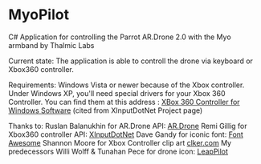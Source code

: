 MyoPilot
========

C# Application for controlling the Parrot AR.Drone 2.0 with the Myo armband by Thalmic Labs

Current state: The application is able to controll the drone via keyboard or Xbox360 controller.

Requirements: Windows Vista or newer because of the Xbox controller. Under Windows XP, you'll need special drivers for your Xbox 360 Controller. You can find them at this address : [XBox 360 Controller for Windows Software](http://www.microsoft.com/en-us/download/details.aspx?id=34001) (cited from XInputDotNet Project page)

Thanks to:
Ruslan Balanukhin for AR.Drone API: [AR.Drone](https://github.com/Ruslan-B/AR.Drone)
Remi Gillig for Xbox360 controller API: [XInputDotNet](https://github.com/speps/XInputDotNet)
Dave Gandy for iconic font: [Font Awesome](https://fortawesome.github.io/Font-Awesome/)
Shannon Moore for Xbox Controller clip art [clker.com](http://www.clker.com/clipart-285099.html)
My predecessors Willi Wolff & Tunahan Pece for drone icon: [LeapPilot](https://github.com/LeapPilot/NUI)
